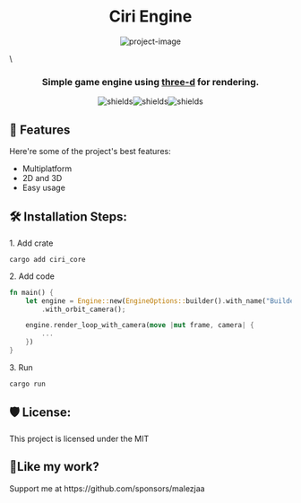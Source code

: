 <h1 align="center" id="title">Ciri Engine</h1>

<p align="center"><img src="https://socialify.git.ci/malezjaa/ciri/image?font=Inter&amp;issues=1&amp;language=1&amp;name=1&amp;owner=1&amp;pattern=Transparent&amp;pulls=1&amp;stargazers=1&amp;theme=Auto" alt="project-image"></p>
\
<h3 id="description" align="center">Simple game engine using <a href="https://github.com/asny/three-d">three-d</a> for rendering.</h3>

<p align="center"><img src="https://img.shields.io/github/sponsors/malezjaa" alt="shields"><img src="https://img.shields.io/github/issues/malezjaa/ciri" alt="shields"><img src="https://img.shields.io/github/issues-pr/malezjaa/ciri" alt="shields"></p>

<h2>🧐 Features</h2>

Here're some of the project's best features:

* Multiplatform
* 2D and 3D
* Easy usage

<h2>🛠️ Installation Steps:</h2>

<p>1. Add crate</p>

```
cargo add ciri_core
```

<p>2. Add code</p>

```rust
fn main() {
    let engine = Engine::new(EngineOptions::builder().with_name("Builder Example").build())
        .with_orbit_camera();

    engine.render_loop_with_camera(move |mut frame, camera| {
        ...
    })
}
```

<p>3. Run</p>

```
cargo run
```

<h2>🛡️ License:</h2>

This project is licensed under the MIT

<h2>💖Like my work?</h2>

<p>Support me at https://github.com/sponsors/malezjaa</p>
